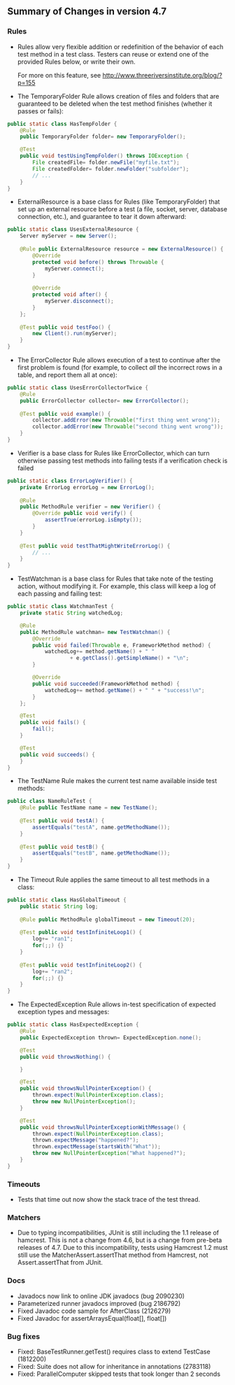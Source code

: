 ## Summary of Changes in version 4.7 ##

### Rules ###

- Rules allow very flexible addition or redefinition of the behavior
  of each test method in a test class.  Testers can reuse or extend one of the 
  provided Rules below, or write their own.
 
  For more on this feature, see http://www.threeriversinstitute.org/blog/?p=155
 
- The TemporaryFolder Rule allows creation of files and folders
  that are guaranteed to be deleted when the test method finishes
  (whether it passes or fails):
  
```java
public static class HasTempFolder {
	@Rule
	public TemporaryFolder folder= new TemporaryFolder();

	@Test
	public void testUsingTempFolder() throws IOException {
		File createdFile= folder.newFile("myfile.txt");
		File createdFolder= folder.newFolder("subfolder");
		// ...
	}
}
```

- ExternalResource is a base class for Rules (like TemporaryFolder)
  that set up an external resource before a test (a file, socket, server,
  database connection, etc.), and guarantee to tear it down afterward:
  
```java
public static class UsesExternalResource {
	Server myServer = new Server();
  		
	@Rule public ExternalResource resource = new ExternalResource() {
		@Override
		protected void before() throws Throwable {
			myServer.connect();
		}
			
		@Override
		protected void after() {
			myServer.disconnect();
		}
	};
		
	@Test public void testFoo() {
		new Client().run(myServer);
	}
}
```

- The ErrorCollector Rule allows execution of a test to continue
  after the first problem is found (for example, to collect _all_ the 
  incorrect rows in a table, and report them all at once):

```java
public static class UsesErrorCollectorTwice {
	@Rule
	public ErrorCollector collector= new ErrorCollector();
		
	@Test public void example() {
		collector.addError(new Throwable("first thing went wrong"));
		collector.addError(new Throwable("second thing went wrong"));
	}
}
```
	
- Verifier is a base class for Rules like ErrorCollector, which
  can turn otherwise passing test methods into failing tests if a verification
  check is failed
  
```java
public static class ErrorLogVerifier() {
	private ErrorLog errorLog = new ErrorLog();
    
	@Rule
	public MethodRule verifier = new Verifier() {
		@Override public void verify() {
			assertTrue(errorLog.isEmpty());
		}
	}
       
	@Test public void testThatMightWriteErrorLog() {
		// ...
	}
}
```

- TestWatchman is a base class for Rules that take note
  of the testing action, without modifying it.
  For example, this class will keep a log of each passing and failing 
  test:
  
```java
public static class WatchmanTest {
	private static String watchedLog;

	@Rule
	public MethodRule watchman= new TestWatchman() {
		@Override
		public void failed(Throwable e, FrameworkMethod method) {
			watchedLog+= method.getName() + " "
					+ e.getClass().getSimpleName() + "\n";
		}

		@Override
		public void succeeded(FrameworkMethod method) {
			watchedLog+= method.getName() + " " + "success!\n";
		}
	};

	@Test
	public void fails() {
		fail();
	}

	@Test
	public void succeeds() {
	}
}
```

- The TestName Rule makes the current test name available inside test methods:

```java
public class NameRuleTest {
	@Rule public TestName name = new TestName();
		
	@Test public void testA() {
		assertEquals("testA", name.getMethodName());
	}
		
	@Test public void testB() {
		assertEquals("testB", name.getMethodName());
	}
}
```

- The Timeout Rule applies the same timeout to all test methods in a class:

```java
public static class HasGlobalTimeout {
	public static String log;
		
	@Rule public MethodRule globalTimeout = new Timeout(20);
		
	@Test public void testInfiniteLoop1() {
		log+= "ran1";
		for(;;) {}
	}
		
	@Test public void testInfiniteLoop2() {
		log+= "ran2";
		for(;;) {}
	}
}
```

- The ExpectedException Rule allows in-test specification
  of expected exception types and messages:
   
```java 
public static class HasExpectedException {
	@Rule
	public ExpectedException thrown= ExpectedException.none();

	@Test
	public void throwsNothing() {

	}

	@Test
	public void throwsNullPointerException() {
		thrown.expect(NullPointerException.class);
		throw new NullPointerException();
	}

	@Test
	public void throwsNullPointerExceptionWithMessage() {
		thrown.expect(NullPointerException.class);
		thrown.expectMessage("happened?");
		thrown.expectMessage(startsWith("What"));
		throw new NullPointerException("What happened?");
	}
}
```

### Timeouts ###
- Tests that time out now show the stack trace of the test thread.

### Matchers ###
- Due to typing incompatibilities, JUnit is still including the 1.1 release
  of hamcrest.  This is not a change from 4.6, but is a change from
  pre-beta releases of 4.7.  Due to this incompatibility, tests using
  Hamcrest 1.2 must still use the MatcherAssert.assertThat method from 
  Hamcrest, not Assert.assertThat from JUnit.
  
### Docs ###
- Javadocs now link to online JDK javadocs (bug 2090230)
- Parameterized runner javadocs improved (bug 2186792)
- Fixed Javadoc code sample for AfterClass (2126279)
- Fixed Javadoc for assertArraysEqual(float[], float[])

### Bug fixes ###
- Fixed: BaseTestRunner.getTest() requires class to extend TestCase (1812200)
- Fixed: Suite does not allow for inheritance in annotations (2783118)
- Fixed: ParallelComputer skipped tests that took longer than 2 seconds
